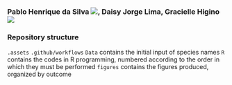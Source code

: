 ### Pablo Henrique da Silva [![](https://orcid.org/sites/default/files/images/orcid_16x16.png)](https://orcid.org/0000-0001-5800-9268), Daisy Jorge Lima, Gracielle Higino [![](https://orcid.org/sites/default/files/images/orcid_16x16.png)](https://orcid.org/0000-0003-2791-8383)

### Repository structure

`.assets` 
`.github/workflows`
`Data` contains the initial input of species names
`R` contains the codes in R programming, numbered according to the order in which they must be performed
`figures` contains the figures produced, organized by outcome
